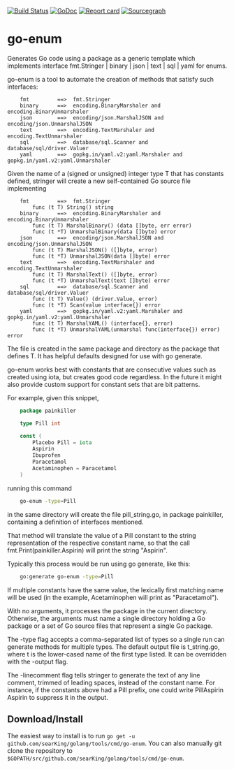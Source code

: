 [![Build Status](https:travis-ci.org/searKing/travis-ci.svg?branch=go-enum)](https:travis-ci.org/searKing/travis-ci)
[![GoDoc](https:godoc.org/github.com/searKing/golang/tools/cmd/go-enum?status.svg)](https:godoc.org/github.com/searKing/golang/tools/cmd/go-enum)
[![Report card](https:goreportcard.com/badge/github.com/searKing/golang/tools/cmd/go-enum)](https:goreportcard.com/report/github.com/searKing/golang/tools/cmd/go-enum) 
[![Sourcegraph](https:sourcegraph.com/github.com/searKing/golang/-/badge.svg)](https:sourcegraph.com/github.com/searKing/travis-ci@go-enum?badge)
# go-enum
Generates Go code using a package as a generic template which implements interface fmt.Stringer | binary | json | text | sql | yaml for enums.

go-enum is a tool to automate the creation of methods that satisfy such interfaces:
```text
	fmt			==>  fmt.Stringer
	binary		==>  encoding.BinaryMarshaler and encoding.BinaryUnmarshaler
	json		==>  encoding/json.MarshalJSON and encoding/json.UnmarshalJSON
	text		==>  encoding.TextMarshaler and encoding.TextUnmarshaler
	sql			==>  database/sql.Scanner and database/sql/driver.Valuer
	yaml		==>  gopkg.in/yaml.v2:yaml.Marshaler and gopkg.in/yaml.v2:yaml.Unmarshaler
```

Given the name of a (signed or unsigned) integer type T that has constants
defined, stringer will create a new self-contained Go source file implementing
```text
	fmt			==>  fmt.Stringer
		func (t T) String() string
	binary		==>  encoding.BinaryMarshaler and encoding.BinaryUnmarshaler
		func (t T) MarshalBinary() (data []byte, err error)
		func (t *T) UnmarshalBinary(data []byte) error
	json		==>  encoding/json.MarshalJSON and encoding/json.UnmarshalJSON
		func (t T) MarshalJSON() ([]byte, error)
		func (t *T) UnmarshalJSON(data []byte) error
	text		==>  encoding.TextMarshaler and encoding.TextUnmarshaler
		func (t T) MarshalText() ([]byte, error)
		func (t *T) UnmarshalText(text []byte) error
	sql			==>  database/sql.Scanner and database/sql/driver.Valuer
		func (t T) Value() (driver.Value, error)
		func (t *T) Scan(value interface{}) error
	yaml		==>  gopkg.in/yaml.v2:yaml.Marshaler and gopkg.in/yaml.v2:yaml.Unmarshaler
		func (t T) MarshalYAML() (interface{}, error)
		func (t *T) UnmarshalYAML(unmarshal func(interface{}) error) error
```
The file is created in the same package and directory as the package that defines T.
It has helpful defaults designed for use with go generate.

go-enum works best with constants that are consecutive values such as created using iota,
but creates good code regardless. In the future it might also provide custom support for
constant sets that are bit patterns.

For example, given this snippet,

```go
	package painkiller

	type Pill int

	const (
		Placebo Pill = iota
		Aspirin
		Ibuprofen
		Paracetamol
		Acetaminophen = Paracetamol
	)
```

running this command

```bash
	go-enum -type=Pill
```

in the same directory will create the file pill_string.go, in package painkiller,
containing a definition of interfaces mentioned.

That method will translate the value of a Pill constant to the string representation
of the respective constant name, so that the call fmt.Print(painkiller.Aspirin) will
print the string "Aspirin".

Typically this process would be run using go generate, like this:

```bash
	go:generate go-enum -type=Pill
```

If multiple constants have the same value, the lexically first matching name will
be used (in the example, Acetaminophen will print as "Paracetamol").

With no arguments, it processes the package in the current directory.
Otherwise, the arguments must name a single directory holding a Go package
or a set of Go source files that represent a single Go package.

The -type flag accepts a comma-separated list of types so a single run can
generate methods for multiple types. The default output file is t_string.go,
where t is the lower-cased name of the first type listed. It can be overridden
with the -output flag.

The -linecomment flag tells stringer to generate the text of any line comment, trimmed
of leading spaces, instead of the constant name. For instance, if the constants above had a
Pill prefix, one could write
  PillAspirin Aspirin
to suppress it in the output.

## Download/Install

The easiest way to install is to run `go get -u github.com/searKing/golang/tools/cmd/go-enum`. You can
also manually git clone the repository to `$GOPATH/src/github.com/searKing/golang/tools/cmd/go-enum`.

